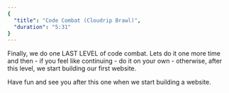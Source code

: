 ```yaml
---
{
  "title": "Code Combat (Cloudrip Brawl)",
  "duration": "5:31"
}
---
```


Finally, we do one LAST LEVEL of code combat.
Lets do it one more time and then - if you feel like continuing - do it on your own - otherwise, after this level, we start building our first website.

Have fun and see you after this one when we start building a website.
